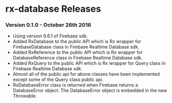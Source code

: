 # rx-database Releases

### Version 0.1.0 - October 26th 2016

* Using version 9.6.1 of Firebase sdk.
* Added RxDatabase to the public API which is Rx wrapper for FirebaseDatabase class in Firebase Realtime Database sdk.
* Added RxReference to the public API which is Rx wrapper for DatabaseReference class in Firebase Realtime Database sdk.
* Added RxQuery to the public API which is Rx wrapper for Query class in Firebase Realtime Database sdk.
* Almost all of the public api for above classes have been implemented except some of the Query class public api.
* RxDatabaseError class is returned when Firebase returns a DatabaseError object. The DatabaseError object is embedded in the new Throwable.